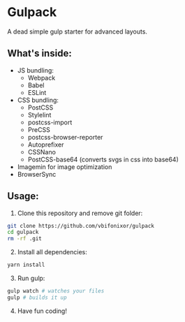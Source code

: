 # Gulpack
A dead simple gulp starter for advanced layouts.

## What's inside:

- JS bundling:
  - Webpack
  - Babel
  - ESLint
- CSS bundling:
  - PostCSS
  - Stylelint
  - postcss-import
  - PreCSS
  - postcss-browser-reporter
  - Autoprefixer
  - CSSNano
  - PostCSS-base64 (converts svgs in css into base64)
- Imagemin for image optimization
- BrowserSync

## Usage:

1. Clone this repository and remove git folder:
```bash
git clone https://github.com/vbifonixor/gulpack
cd gulpack
rm -rf .git
```

2. Install all dependencies:
```bash
yarn install
```

3. Run gulp:
```bash
gulp watch # watches your files
gulp # builds it up
```

4. Have fun coding!
